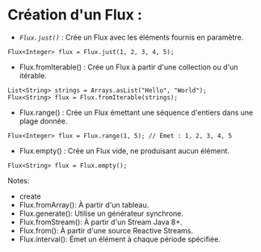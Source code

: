 <!-- .slide: -->

# Création d'un Flux :

* _`Flux.just()`_ : Crée un Flux avec les éléments fournis en paramètre.
```java[]
Flux<Integer> flux = Flux.just(1, 2, 3, 4, 5);
```
* Flux.fromIterable() : Crée un Flux à partir d'une collection ou d'un itérable.
```java[]
List<String> strings = Arrays.asList("Hello", "World");
Flux<String> flux = Flux.fromIterable(strings);
```
* Flux.range() : Crée un Flux émettant une séquence d'entiers dans une plage donnée.
```java[]
Flux<Integer> flux = Flux.range(1, 5); // Émet : 1, 2, 3, 4, 5
```
* Flux.empty() : Crée un Flux vide, ne produisant aucun élément.
```java[]
Flux<String> flux = Flux.empty();
```

Notes: 
- create 
- Flux.fromArray(): À partir d'un tableau.
- Flux.generate(): Utilise un générateur synchrone.
- Flux.fromStream(): À partir d'un Stream Java 8+.
- Flux.from(): À partir d'une source Reactive Streams.
- Flux.interval(): Émet un élément à chaque période spécifiée.



